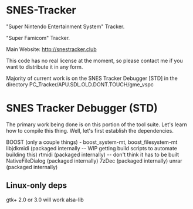 SNES-Tracker
============
"Super Nintendo Entertainment System" Tracker. 

"Super Famicom" Tracker.

Main Website: http://snestracker.club

This code has no real license at the moment, so please contact me if
you want to distribute it in any form.

Majority of current work is on the SNES Tracker Debugger [STD] in the directory
PC_Tracker/APU.SDL.OLD.DONT.TOUCH/gme_vspc

SNES Tracker Debugger (STD)
===========================

The primary work being done is on this portion of the tool suite. Let's learn
how to compile this thing. Well, let's first establish the dependencies.

BOOST (only a couple things) - boost_system-mt, boost_filesystem-mt
libjdkmidi (packaged internally -- WIP getting build scripts to automate building this)
rtmidi (packaged internally) -- don't think it has to be built
NativeFileDialog (packaged internally)
7zDec (packaged internally)
unrar (packaged internally)

Linux-only deps
---------------
gtk+ 2.0 or 3.0 will work
alsa-lib